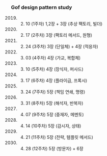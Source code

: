 ### Gof design pattern study

2019. 02. 10 (1주차)	1,2장 + 3장 (추상 팩토리, 빌더)
2019. 02. 17 (2주차)	3장 (팩토리 메서드, 원형)
2019. 02. 24 (3주차)	3장 (단일체) + 4장 (적응자)
2019. 03. 03 (4주차)	4장 (가교, 복합체)
2019. 03. 10 (5주차)	4장 (장식자, 퍼사드)
2019. 03. 17 (6주차)	4장 (플라이급, 프록시)
2019. 03. 24 (7주차)	5장 (책임 연쇄, 명령)
2019. 03. 31 (8주차)	5장 (해석자, 반복자)
2019. 04. 07 (9주차)	5장 (중재자, 메멘토)
2019. 04. 14 (10주차)	5장 (감시자, 상태)
2019. 04. 21 (11주차)	5장 (전략, 템플릿 메서드)
2019. 04. 28 (12주차)	5장 (방문자) + 6장